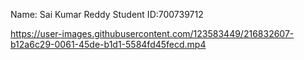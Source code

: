 Name: Sai Kumar Reddy
Student ID:700739712

https://user-images.githubusercontent.com/123583449/216832607-b12a6c29-0061-45de-b1d1-5584fd45fecd.mp4

